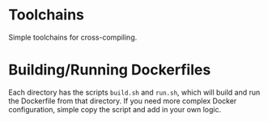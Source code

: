 # Toolchains

Simple toolchains for cross-compiling.

# Building/Running Dockerfiles

Each directory has the scripts `build.sh` and `run.sh`, which will build and run the Dockerfile from that directory. If you need more complex Docker configuration, simple copy the script and add in your own logic.
